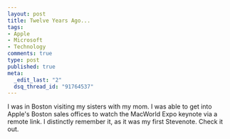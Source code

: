 ```yaml
--- 
layout: post
title: Twelve Years Ago...
tags: 
- Apple
- Microsoft
- Technology
comments: true
type: post
published: true
meta: 
  _edit_last: "2"
  dsq_thread_id: "91764537"
---
```

I was in Boston visiting my sisters with my mom. I was able to get into Apple's Boston sales offices to watch the MacWorld Expo keynote via a remote link. I distinctly remember it, as it was my first Stevenote. Check it out.

<object width="425" height="344"><param name="movie" value="http://www.youtube.com/v/WxOp5mBY9IY&color1=0xb1b1b1&color2=0xcfcfcf&hl=en&feature=player_embedded&fs=1"></param><param name="allowFullScreen" value="true"></param><param name="allowScriptAccess" value="always"></param><embed src="http://www.youtube.com/v/WxOp5mBY9IY&color1=0xb1b1b1&color2=0xcfcfcf&hl=en&feature=player_embedded&fs=1" type="application/x-shockwave-flash" allowfullscreen="true" allowScriptAccess="always" width="425" height="344"></embed></object>
